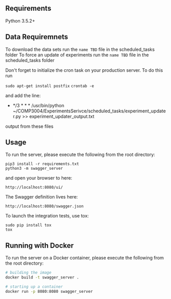 ## Requirements
Python 3.5.2+

## Data Requiremnets
To download the data sets run the ```name TBD``` file in the scheduled_tasks folder
To force an update of experiments run the ```name TBD``` file in the scheduled_tasks folder

Don't forget to initialize the cron task on your production server. To do this run 

`sudo apt-get install postfix`
`crontab -e`

and add the line:

* */3 * * * /usr/bin/python ~/COMP3004/ExperimentsSerivce/scheduled_tasks/experiment_updater.py >> experiment_updater_output.txt

output from these files 

## Usage
To run the server, please execute the following from the root directory:

```
pip3 install -r requirements.txt
python3 -m swagger_server
```

and open your browser to here:

```
http://localhost:8080/ui/
```

The Swagger definition lives here:

```
http://localhost:8080/swagger.json
```

To launch the integration tests, use tox:
```
sudo pip install tox
tox
```

## Running with Docker

To run the server on a Docker container, please execute the following from the root directory:

```bash
# building the image
docker build -t swagger_server .

# starting up a container
docker run -p 8080:8080 swagger_server
```